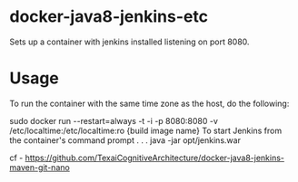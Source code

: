 # docker-java8-jenkins-etc


Sets up a container with jenkins installed listening on port 8080.

# Usage

To run the container with the same time zone as the host, do the following:

sudo docker run --restart=always -t -i  -p 8080:8080 -v /etc/localtime:/etc/localtime:ro {build image name}
To start Jenkins from the container's command prompt . . .
java -jar opt/jenkins.war

cf - https://github.com/TexaiCognitiveArchitecture/docker-java8-jenkins-maven-git-nano
